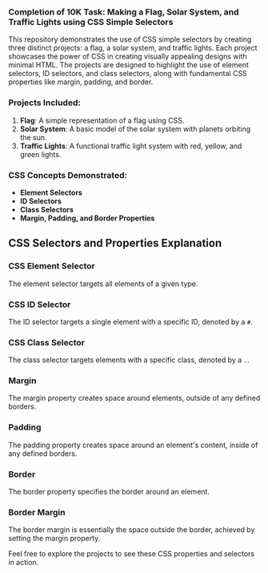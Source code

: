 

### Completion of 10K Task: Making a Flag, Solar System, and Traffic Lights using CSS Simple Selectors

This repository demonstrates the use of CSS simple selectors by creating three distinct projects: a flag, a solar system, and traffic lights. Each project showcases the power of CSS in creating visually appealing designs with minimal HTML. The projects are designed to highlight the use of element selectors, ID selectors, and class selectors, along with fundamental CSS properties like margin, padding, and border.

### Projects Included:
1. **Flag**: A simple representation of a flag using CSS.
2. **Solar System**: A basic model of the solar system with planets orbiting the sun.
3. **Traffic Lights**: A functional traffic light system with red, yellow, and green lights.

### CSS Concepts Demonstrated:
- **Element Selectors**
- **ID Selectors**
- **Class Selectors**
- **Margin, Padding, and Border Properties**

## CSS Selectors and Properties Explanation

### CSS Element Selector
The element selector targets all elements of a given type.

### CSS ID Selector
The ID selector targets a single element with a specific ID, denoted by a `#`.

### CSS Class Selector
The class selector targets elements with a specific class, denoted by a `.`.

### Margin
The margin property creates space around elements, outside of any defined borders.

### Padding
The padding property creates space around an element's content, inside of any defined borders.

### Border
The border property specifies the border around an element.

### Border Margin
The border margin is essentially the space outside the border, achieved by setting the margin property.

Feel free to explore the projects to see these CSS properties and selectors in action.

